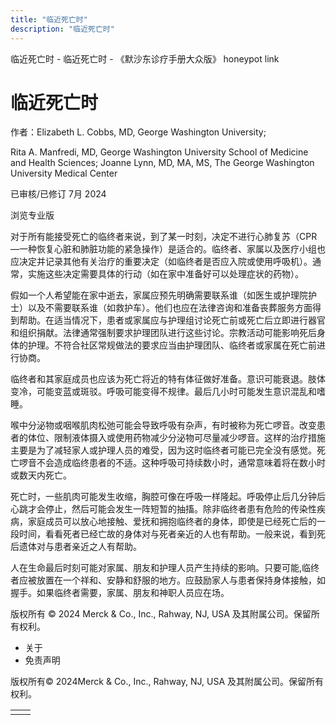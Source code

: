 ```yaml
---
title: "临近死亡时"
description: "临近死亡时"
---
```


﻿临近死亡时 \- 临近死亡时 \- 《默沙东诊疗手册大众版》 honeypot link

# 临近死亡时

作者：Elizabeth L. Cobbs, MD, George Washington University;

Rita A. Manfredi, MD, George Washington University School of Medicine and Health
Sciences; Joanne Lynn, MD, MA, MS, The George Washington University Medical Center

已审核/已修订 7月 2024

浏览专业版

对于所有能接受死亡的临终者来说，到了某一时刻，决定不进行心肺复苏（CPR—一种恢复心脏和肺脏功能的紧急操作）是适合的。临终者、家属以及医疗小组也应决定并记录其他有关治疗的重要决定（如临终者是否应入院或使用呼吸机）。通常，实施这些决定需要具体的行动（如在家中准备好可以处理症状的药物）。

假如一个人希望能在家中逝去，家属应预先明确需要联系谁（如医生或护理院护士）以及不需要联系谁（如救护车）。他们也应在法律咨询和准备丧葬服务方面得到帮助。在适当情况下，患者或家属应与护理组讨论死亡前或死亡后立即进行器官和组织捐献。法律通常强制要求护理团队进行这些讨论。宗教活动可能影响死后身体的护理。不符合社区常规做法的要求应当由护理团队、临终者或家属在死亡前进行协商。

临终者和其家庭成员也应该为死亡将近的特有体征做好准备。意识可能衰退。肢体变冷，可能变蓝或斑驳。呼吸可能变得不规律。最后几小时可能发生意识混乱和嗜睡。

喉中分泌物或咽喉肌肉松弛可能会导致呼吸有杂声，有时被称为死亡啰音。改变患者的体位、限制液体摄入或使用药物减少分泌物可尽量减少啰音。这样的治疗措施主要是为了减轻家人或护理人员的难受，因为这时临终者可能已完全没有感觉。死亡啰音不会造成临终患者的不适。这种呼吸可持续数小时，通常意味着将在数小时或数天内死亡。

死亡时，一些肌肉可能发生收缩，胸腔可像在呼吸一样隆起。呼吸停止后几分钟后心跳才会停止，然后可能会发生一阵短暂的抽搐。除非临终者患有危险的传染性疾病，家庭成员可以放心地接触、爱抚和拥抱临终者的身体，即使是已经死亡后的一段时间，看看死者已经亡故的身体对与死者亲近的人也有帮助。一般来说，看到死后遗体对与患者亲近之人有帮助。

人在生命最后时刻可能对家属、朋友和护理人员产生持续的影响。只要可能,临终者应被放置在一个祥和、安静和舒服的地方。应鼓励家人与患者保持身体接触，如握手。如果临终者需要，家属、朋友和神职人员应在场。



版权所有 © 2024
Merck & Co., Inc., Rahway, NJ, USA 及其附属公司。保留所有权利。

- 关于
- 免责声明

版权所有© 2024Merck & Co., Inc., Rahway, NJ, USA 及其附属公司。保留所有权利。

|     |     |
| --- | --- |
|  |  |